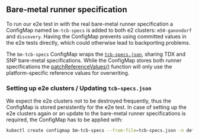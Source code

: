 ## Bare-metal runner specification
To run our e2e test in with the real bare-metal runner specification a ConfigMap named `bm-tcb-specs` is added to both e2 clusters: `m50-ganondorf` and `discovery`.
Having the ConfigMap prevents using committed values in the e2e tests directly, which could otherwise lead to backporting problems.

The `bm-tcb-specs` ConfigMap wraps the [`tcb-specs.json`](/dev-docs/e2e/tcb-specs.json), sharing TDX and SNP bare-metal specifications.
While the ConfigMap stores both runner specifications the [patchReferenceValues()](https://github.com/edgelesssys/contrast/blob/main/e2e/internal/contrasttest/contrasttest.go#L254-L283) function will only use the platform-specific reference values for overwriting.

### Setting up e2e clusters / Updating `tcb-specs.json`
We expect the e2e clusters not to be destroyed frequently, thus the ConfigMap is stored persistently for the e2e test. In case of setting up the e2e clusters again or an update to the bare-metal runner specifications is required, the ConfigMap has to be applied with:

``` bash
kubectl create configmap bm-tcb-specs --from-file=tcb-specs.json -n default
```
